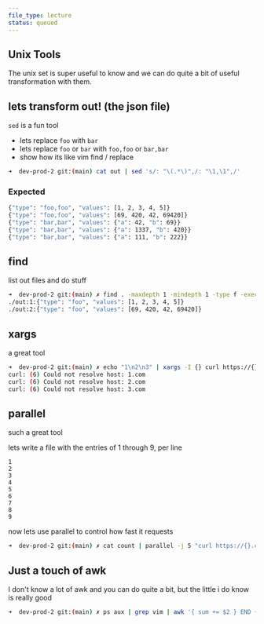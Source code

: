 ```yaml
---
file_type: lecture
status: queued
---
```


## Unix Tools

The unix set is super useful to know and we can do quite a bit of useful transformation with them.

  
  
  
  
  
  
  
  
  
  
  
  
  
  
  
  
  

## lets transform out! (the json file)

`sed` is a fun tool

- lets replace `foo` with `bar`
- lets replace `foo` or `bar` with `foo,foo` or `bar,bar`
- show how its like vim find / replace

```bash
➜  dev-prod-2 git:(main) cat out | sed 's/: "\(.*\)",/: "\1,\1",/'
```

### Expected

```bash
{"type": "foo,foo", "values": [1, 2, 3, 4, 5]}
{"type": "foo,foo", "values": [69, 420, 42, 69420]}
{"type": "bar,bar", "values": {"a": 42, "b": 69}}
{"type": "bar,bar", "values": {"a": 1337, "b": 420}}
{"type": "bar,bar", "values": {"a": 111, "b": 222}}
```

  
  
  
  
  
  
  
  
  
  
  
  
  
  
  
  
  

## find

list out files and do stuff

```bash
➜  dev-prod-2 git:(main) ✗ find . -maxdepth 1 -mindepth 1 -type f -exec grep -Hn "foo" {} \;
./out:1:{"type": "foo", "values": [1, 2, 3, 4, 5]}
./out:2:{"type": "foo", "values": [69, 420, 42, 69420]}
```

  
  
  
  
  
  
  
  
  
  
  
  
  
  
  
  
  

## xargs

a great tool

```bash
➜  dev-prod-2 git:(main) ✗ echo "1\n2\n3" | xargs -I {} curl https://{}.com
curl: (6) Could not resolve host: 1.com
curl: (6) Could not resolve host: 2.com
curl: (6) Could not resolve host: 3.com
```

  
  
  
  
  
  
  
  
  
  
  
  
  
  
  
  
  

## parallel

such a great tool

lets write a file with the entries of 1 through 9, per line

```
1
2
3
4
5
6
7
8
9
```

now lets use parallel to control how fast it requests

```bash
➜  dev-prod-2 git:(main) ✗ cat count | parallel -j 5 "curl https://{}.com"
```

  
  
  
  
  
  
  
  
  
  
  
  
  
  
  
  
  

## Just a touch of awk

I don't know a lot of awk and you can do quite a bit, but the little i do know is really good

```bash
➜  dev-prod-2 git:(main) ✗ ps aux | grep vim | awk '{ sum += $2 } END { print sum }'
```